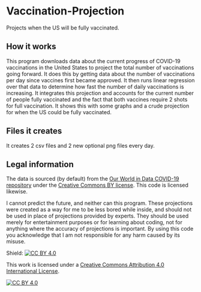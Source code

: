 # Vaccination-Projection
Projects when the US will be fully vaccinated.

## How it works
This program downloads data about the current progress of COVID-19 vaccinations in the United States to project the total number of vaccinations going forward. It does this by getting data about the number of vaccinations per day since vaccines first became approved. It then runs linear regression over that data to determine how fast the number of daily vaccinations is increasing. It integrates this projection and accounts for the current number of people fully vaccinated and the fact that both vaccines require 2 shots for full vaccination. It shows this with some graphs and a crude projection for when the US could be fully vaccinated.

## Files it creates
It creates 2 csv files and 2 new optional png files every day.

## Legal information
The data is sourced (by default) from the [Our World in Data COVID-19 repository](https://github.com/owid/covid-19-data) under the [Creative Commons BY license](https://creativecommons.org/licenses/by/4.0/). This code is licensed likewise.

I cannot predict the future, and neither can this program. These projections were created as a way for me to be less bored while inside, and should not be used in place of projections provided by experts. They should be used merely for entertainment purposes or for learning about coding, not for anything where the accuracy of projections is important. By using this code you acknowledge that I am not responsible for any harm caused by its misuse.

Shield: [![CC BY 4.0][cc-by-shield]][cc-by]

This work is licensed under a
[Creative Commons Attribution 4.0 International License][cc-by].

[![CC BY 4.0][cc-by-image]][cc-by]

[cc-by]: http://creativecommons.org/licenses/by/4.0/
[cc-by-image]: https://i.creativecommons.org/l/by/4.0/88x31.png
[cc-by-shield]: https://img.shields.io/badge/License-CC%20BY%204.0-lightgrey.svg